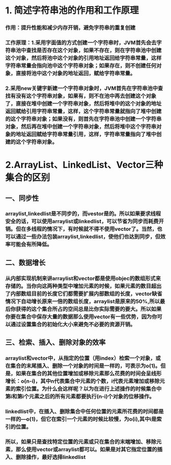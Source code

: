 # 1. 简述字符串池的作⽤和⼯作原理
### 作用：提升性能和减少内存开销，避免字符串的重复创建
### 工作原理：1.采用字面值的方式创建一个字符串时，JVM首先会去字符串池中查找是否存在这个对象，如果不存在，则在字符串池中创建这个对象，然后将池中这个对象的引用地址返回给字符串常量，这样字符串常量会指向池中这个字符串对象；如果存在，则不创建任何对象，直接将池中这个对象的地址返回，赋给字符串常量。
### 2.采用new关键字新建一个字符串对象时，JVM首先在字符串池中查找有没有这个字符串对象，如果有，则不在池中再去创建这个对象了，直接在堆中创建一个字符串对象，然后将堆中的这个对象的地址返回赋给引用字符串常量，这样，这个字符串常量就指向了堆中创建的这个字符串对象；如果没有，则首先在字符串池中创建一个字符串对象，然后再在堆中创建一个字符串对象，然后将堆中这个字符串对象的地址返回赋给字符串常量引用，这样，字符串常量指向了堆中创建的这个字符串对象。
# 2.ArrayList、LinkedList、Vector三种集合的区别
## 一、同步性

### arraylist,linkedlist是不同步的，而vestor是的。所以如果要求线程安全的话，可以使用arraylist或linkedlist，可以节省为同步而耗费开销。但在多线程的情况下，有时候就不得不使用vector了。当然，也可以通过一些办法包装arraylist,linkedlist，使他们也达到同步，但效率可能会有所降低。

## 二、数据增长
### 从内部实现机制来讲arraylist和vector都是使用objec的数组形式来存储的。当你向这两种类型中增加元素的时候，如果元素的数目超出了内部数组目前的长度它们都需要扩展内部数组的长度，vector缺省情况下自动增长原来一倍的数组长度，arraylist是原来的50%,所以最后你获得的这个集合所占的空间总是比你实际需要的要大。所以如果你要在集合中保存大量的数据那么使用vector有一些优势，因为你可以通过设置集合的初始化大小来避免不必要的资源开销。

## 三、检索、插入、删除对象的效率

### arraylist和vector中，从指定的位置（用index）检索一个对象，或在集合的末尾插入、删除一个对象的时间是一样的，可表示为o(1)。但是，如果在集合的其他位置增加或移除元素那么花费的时间会呈线形增长：o(n-i)，其中n代表集合中元素的个数，i代表元素增加或移除元素的索引位置。为什么会这样呢？以为在进行上述操作的时候集合中第i和第i个元素之后的所有元素都要执行(n-i)个对象的位移操作。
### linkedlist中，在插入、删除集合中任何位置的元素所花费的时间都是一样的—o(1)，但它在索引一个元素的时候比较慢，为o(i),其中i是索引的位置。

### 所以，如果只是查找特定位置的元素或只在集合的末端增加、移除元素，那么使用vector或arraylist都可以。如果是对其它指定位置的插入、删除操作，最好选择linkedlist